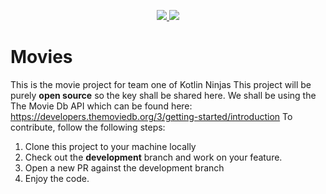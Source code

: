 <p align="center">
<a href="https://travis-ci.com/Kotlin-Ninjas-1/Movies">
<img src="https://travis-ci.com/Kotlin-Ninjas-1/Movies.svg?branch=master"/>
</a>
<a href="https://codecov.io/gh/Kotlin-Ninjas-1/Movies">
  <img src="https://codecov.io/gh/Kotlin-Ninjas-1/Movies/branch/master/graph/badge.svg" />
</a>
</p>

# Movies
This is the movie project for team one of Kotlin Ninjas
This project will be purely **open source** so the key shall be shared here. We shall be using the
The Movie Db API which can be found here: https://developers.themoviedb.org/3/getting-started/introduction
To contribute, follow the following steps:
1. Clone this project to your machine locally
2. Check out the **development** branch and work on your feature.
3. Open a new PR against the development branch
4. Enjoy the code.

